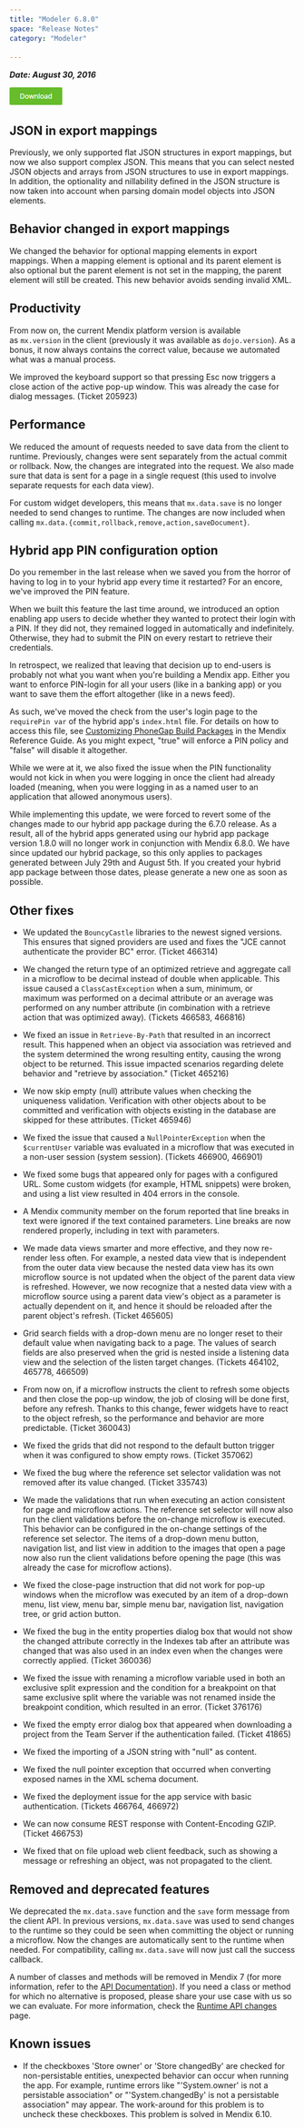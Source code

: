 ```yaml
---
title: "Modeler 6.8.0"
space: "Release Notes"
category: "Modeler"

---
```

***Date: August 30, 2016***



[![](attachments/download-button/download-button.png)](https://appstore.home.mendix.com/link/modeler/6.8.0)

## JSON in export mappings

Previously, we only supported flat JSON structures in export mappings, but now we also support complex JSON. This means that you can select nested JSON objects and arrays from JSON structures to use in export mappings. In addition, the optionality and nillability defined in the JSON structure is now taken into account when parsing domain model objects into JSON elements.

## Behavior changed in export mappings

We changed the behavior for optional mapping elements in export mappings. When a mapping element is optional and its parent element is also optional but the parent element is not set in the mapping, the parent element will still be created. This new behavior avoids sending invalid XML.

## Productivity

From now on, the current Mendix platform version is available as `mx.version` in the client (previously it was available as `dojo.version`). As a bonus, it now always contains the correct value, because we automated what was a manual process.

We improved the keyboard support so that pressing Esc now triggers a close action of the active pop-up window. This was already the case for dialog messages. (Ticket 205923)

## Performance

We reduced the amount of requests needed to save data from the client to runtime. Previously, changes were sent separately from the actual commit or rollback. Now, the changes are integrated into the request. We also made sure that data is sent for a page in a single request (this used to involve separate requests for each data view).

For custom widget developers, this means that `mx.data.save` is no longer needed to send changes to runtime. The changes are now included when calling `mx.data.{commit,rollback,remove,action,saveDocument}`.

## Hybrid app PIN configuration option

Do you remember in the last release when we saved you from the horror of having to log in to your hybrid app every time it restarted? For an encore, we've improved the PIN feature.

When we built this feature the last time around, we introduced an option enabling app users to decide whether they wanted to protect their login with a PIN. If they did not, they remained logged in automatically and indefinitely. Otherwise, they had to submit the PIN on every restart to retrieve their credentials.

In retrospect, we realized that leaving that decision up to end-users is probably not what you want when you're building a Mendix app. Either you want to enforce PIN-login for all your users (like in a banking app) or you want to save them the effort altogether (like in a news feed).

As such, we've moved the check from the user's login page to the `requirePin var` of the hybrid app's `index.html` file. For details on how to access this file, see [Customizing PhoneGap Build Packages](https://world.mendix.com/display/refguide5/Customizing+PhoneGap+Build+packages) in the Mendix Reference Guide. As you might expect, "true" will enforce a PIN policy and "false" will disable it altogether.

While we were at it, we also fixed the issue when the PIN functionality would not kick in when you were logging in once the client had already loaded (meaning, when you were logging in as a named user to an application that allowed anonymous users).

While implementing this update, we were forced to revert some of the changes made to our hybrid app package during the 6.7.0 release. As a result, all of the hybrid apps generated using our hybrid app package version 1.8.0 will no longer work in conjunction with Mendix 6.8.0\. We have since updated our hybrid package, so this only applies to packages generated between July 29th and August 5th. If you created your hybrid app package between those dates, please generate a new one as soon as possible.

## Other fixes

*   We updated the `BouncyCastle` libraries to the newest signed versions. This ensures that signed providers are used and fixes the "JCE cannot authenticate the provider BC" error. (Ticket 466314)
*   We changed the return type of an optimized retrieve and aggregate call in a microflow to be decimal instead of double when applicable. This issue caused a `ClassCastException` when a sum, minimum, or maximum was performed on a decimal attribute or an average was performed on any number attribute (in combination with a retrieve action that was optimized away). (Tickets 466583, 466816)
*   We fixed an issue in `Retrieve-By-Path` that resulted in an incorrect result. This happened when an object via association was retrieved and the system determined the wrong resulting entity, causing the wrong object to be returned. This issue impacted scenarios regarding delete behavior and "retrieve by association." (Ticket 465216)
*   We now skip empty (null) attribute values when checking the uniqueness validation. Verification with other objects about to be committed and verification with objects existing in the database are skipped for these attributes. (Ticket 465946)
*   We fixed the issue that caused a `NullPointerException` when the `$currentUser` variable was evaluated in a microflow that was executed in a non-user session (system session). (Tickets 466900, 466901)
*   We fixed some bugs that appeared only for pages with a configured URL. Some custom widgets (for example, HTML snippets) were broken, and using a list view resulted in 404 errors in the console.
*   A Mendix community member on the forum reported that line breaks in text were ignored if the text contained parameters. Line breaks are now rendered properly, including in text with parameters.

*   We made data views smarter and more effective, and they now re-render less often. For example, a nested data view that is independent from the outer data view because the nested data view has its own microflow source is not updated when the object of the parent data view is refreshed. However, we now recognize that a nested data view with a microflow source using a parent data view's object as a parameter is actually dependent on it, and hence it should be reloaded after the parent object's refresh. (Ticket 465605)
*   Grid search fields with a drop-down menu are no longer reset to their default value when navigating back to a page. The values of search fields are also preserved when the grid is nested inside a listening data view and the selection of the listen target changes. (Tickets 464102, 465778, 466509)
*   From now on, if a microflow instructs the client to refresh some objects and then close the pop-up window, the job of closing will be done first, before any refresh. Thanks to this change, fewer widgets have to react to the object refresh, so the performance and behavior are more predictable. (Ticket 360043)
*   We fixed the grids that did not respond to the default button trigger when it was configured to show empty rows. (Ticket 357062)
*   We fixed the bug where the reference set selector validation was not removed after its value changed. (Ticket 335743)
*   We made the validations that run when executing an action consistent for page and microflow actions. The reference set selector will now also run the client validations before the on-change microflow is executed. This behavior can be configured in the on-change settings of the reference set selector. The items of a drop-down menu button, navigation list, and list view in addition to the images that open a page now also run the client validations before opening the page (this was already the case for microflow actions).

*   We fixed the close-page instruction that did not work for pop-up windows when the microflow was executed by an item of a drop-down menu, list view, menu bar, simple menu bar, navigation list, navigation tree, or grid action button.
*   We fixed the bug in the entity properties dialog box that would not show the changed attribute correctly in the Indexes tab after an attribute was changed that was also used in an index even when the changes were correctly applied. (Ticket 360036)

*   We fixed the issue with renaming a microflow variable used in both an exclusive split expression and the condition for a breakpoint on that same exclusive split where the variable was not renamed inside the breakpoint condition, which resulted in an error. (Ticket 376176)

*   We fixed the empty error dialog box that appeared when downloading a project from the Team Server if the authentication failed. (Ticket 41865)
*   We fixed the importing of a JSON string with "null" as content.
*   We fixed the null pointer exception that occurred when converting exposed names in the XML schema document.
*   We fixed the deployment issue for the app service with basic authentication. (Tickets 466764, 466972)
*   We can now consume REST response with Content-Encoding GZIP. (Ticket 466753)
*   We fixed that on file upload web client feedback, such as showing a message or refreshing an object, was not propagated to the client.

## Removed and deprecated features

We deprecated the `mx.data.save` function and the ``save`` form message from the client API. In previous versions, `mx.data.save` was used to send changes to the runtime so they could be seen when committing the object or running a microflow. Now the changes are automatically sent to the runtime when needed. For compatibility, calling `mx.data.save` will now just call the success callback.

A number of classes and methods will be removed in Mendix 7 (for more information, refer to the [API Documentation](https://apidocs.mendix.com/6/runtime/)). If you need a class or method for which no alternative is proposed, please share your use case with us so we can evaluate. For more information, check the [Runtime API changes](https://world.mendix.com/display/apidocs/Runtime+API+changes) page.

## Known issues

*   If the checkboxes 'Store owner' or 'Store changedBy' are checked for non-persistable entities, unexpected behavior can occur when running the app. For example, runtime errors like "'System.owner' is not a persistable association" or "'System.changedBy' is not a persistable association" may appear. The work-around for this problem is to uncheck these checkboxes. This problem is solved in Mendix 6.10.